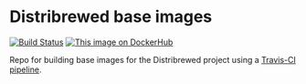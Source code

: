 # Distribrewed base images
[![Build Status](https://travis-ci.org/distribrewed/base.svg?branch=master)](https://travis-ci.org/distribrewed/base/)
[![This image on DockerHub](https://img.shields.io/docker/pulls/distribrewed/base.svg)](https://hub.docker.com/r/distribrewed/base/)

Repo for building base images for the Distribrewed project using a [Travis-CI pipeline](https://blog.hypriot.com/post/setup-simple-ci-pipeline-for-arm-images/).